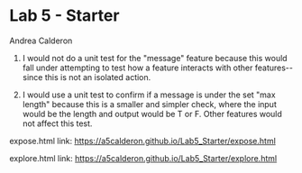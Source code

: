 # Lab 5 - Starter
Andrea Calderon

1. I would not do a unit test for the "message" feature because this would fall under attempting to test how a feature interacts with other features--since this is not an isolated action. 

2. I would use a unit test to confirm if a message is under the set "max length" because this is a smaller and simpler check, where the input would be the length and output would be T or F. Other features would not affect this test. 

expose.html link: https://a5calderon.github.io/Lab5_Starter/expose.html

explore.html link: https://a5calderon.github.io/Lab5_Starter/explore.html
